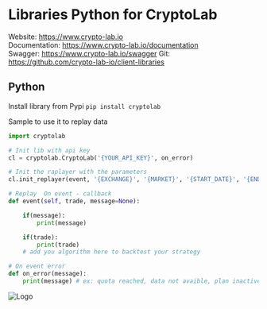 # Libraries Python for CryptoLab
Website: https://www.crypto-lab.io  
Documentation: https://www.crypto-lab.io/documentation  
Swagger: https://www.crypto-lab.io/swagger
Git: https://github.com/crypto-lab-io/client-libraries 

## Python
Install library from Pypi ```pip install cryptolab```

Sample to use it to replay data 
```python
import cryptolab

# Init lib with api key
cl = cryptolab.CryptoLab('{YOUR_API_KEY}', on_error)

# Init the raplayer with the parameters
cl.init_replayer(event, '{EXCHANGE}', '{MARKET}', '{START_DATE}', '{END_DATE}')

# Replay  On event - callback
def event(self, trade, message=None):

    if(message):
        print(message)

    if(trade):
        print(trade)
    # add you algorithm here to backtest your strategy

# On event error
def on_error(message):
    print(message) # ex: quota reached, data not avaible, plan inactive, etc.
```


![Logo](https://1.gravatar.com/avatar/5121577298f39a1661507198f8615319a7d7a14fad36f9ec52d20ae0d446bf69?size=128)
